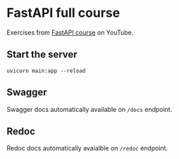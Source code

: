 # FastAPI full course

Exercises from [FastAPI course](https://www.youtube.com/watch?v=7t2alSnE2-I) on YouTube.

## Start the server

```
uvicorn main:app --reload
```

## Swagger

Swagger docs automatically available on `/docs` endpoint.

## Redoc

Redoc docs automatically avaialble on `/redoc` endpoint.

